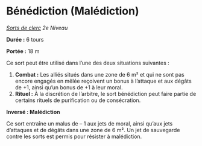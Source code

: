 # Bénédiction (Malédiction)


*[Sorts de clerc](../Sorts_de_clerc.md) 2e Niveau*

**Durée :** 6 tours

**Portée :** 18 m

Ce sort peut être utilisé dans l’une des deux situations suivantes :

1.  **Combat :** Les alliés situés dans une zone de 6 m² et qui ne sont
    pas encore engagés en mêlée reçoivent un bonus à l’attaque et aux
    dégâts de +1, ainsi qu’un bonus de +1 à leur moral.
2.  **Rituel :** À la discrétion de l’arbitre, le sort bénédiction peut
    faire partie de certains rituels de purification ou de consécration.

**Inversé : Malédiction**

Ce sort entraîne un malus de – 1 aux jets de moral, ainsi qu’aux jets
d’attaques et de dégâts dans une zone de 6 m². Un jet de sauvegarde
contre les sorts est permis pour résister à malédiction.